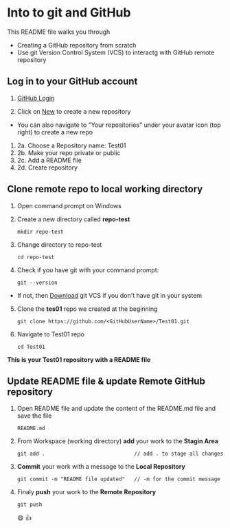 # Into to git and GitHub

This README file walks you through

- Creating a GitHub repository from scratch
- Use git Version Control System (VCS) to interactg with GitHub remote repository

## **Log in to your GitHub account**

1. [GitHub Login](https://github.com/login)

2. Click on [New](https://github.com/new) to create a new repository

- You can also navigate to "Your repositories" under your avatar icon (top right) to create a new repo

1. 2a. Choose a Repository name: Test01
2. 2b. Make your repo private or public
3. 2c. Add a README file
4. 2d. Create repository <br>

## **Clone remote repo to local working directory**

1. Open command prompt on Windows

2. Create a new directory called **repo-test**

   ```
   mkdir repo-test
   ```

3. Change directory to repo-test

   ```
   cd repo-test
   ```

4. Check if you have git with your command prompt:

   ```
   git --version
   ```

- If not, then [Download](https://git-scm.com/downloads) git VCS if you don't have git in your system

5. Clone the **tes01** repo we created at the beginning

   ```
   git clone https://github.com/<GitHubUserName>/Test01.git
   ```

6. Navigate to Test01 repo

   ```
   cd Test01
   ```

**This is your Test01 repository with a README file** <br>

## **Update README file & update Remote GitHub repository**

1. Open README file and update the content of the README.md file and save the file

   ```
   README.md
   ```

2. From Workspace (working directory) **add** your work to the **Stagin Area**

   ```
   git add .                             // add . to stage all changes
   ```

3. **Commit** your work with a message to the **Local Repository**

   ```
   git commit -m "README file updated"   // -m for the commit message
   ```

4. Finaly **push** your work to the **Remote Repository**

   ```
   git push
   ```

   :smile: :+1:

